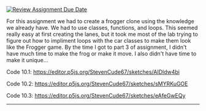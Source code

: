 [![Review Assignment Due Date](https://classroom.github.com/assets/deadline-readme-button-24ddc0f5d75046c5622901739e7c5dd533143b0c8e959d652212380cedb1ea36.svg)](https://classroom.github.com/a/w0x8b7lw)

For this assignment we had to create a frogger clone using the knowledge we already have. We had to 
use classes, functions, and loops. This seemed really easy at first creating the lanes, but it took
me most of the lab trying to figure out how to impliment loops with the car classes to make them look 
like the Frogger game. By the time I got to part 3 of assignment, I didn't have much time to make the 
frog or make it move. I also didn't have time to make it unique...

Code 10.1: https://editor.p5js.org/StevenCude67/sketches/AIDldw4bi

Code 10.2: https://editor.p5js.org/StevenCude67/sketches/sMYRKuGOE

Code 10.3: https://editor.p5js.org/StevenCude67/sketches/eAfeGwEQy
_______________________________________________________________________________________________________
